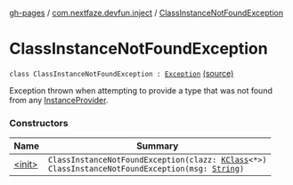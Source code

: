 [gh-pages](../../index.md) / [com.nextfaze.devfun.inject](../index.md) / [ClassInstanceNotFoundException](.)

# ClassInstanceNotFoundException

`class ClassInstanceNotFoundException : `[`Exception`](https://kotlinlang.org/api/latest/jvm/stdlib/kotlin/-exception/index.html) [(source)](https://github.com/NextFaze/dev-fun/tree/master/devfun-annotations/src/main/java/com/nextfaze/devfun/inject/InstanceProvider.kt#L65)

Exception thrown when attempting to provide a type that was not found from any [InstanceProvider](../-instance-provider/index.md).

### Constructors

| Name | Summary |
|---|---|
| [&lt;init&gt;](-init-.md) | `ClassInstanceNotFoundException(clazz: `[`KClass`](https://kotlinlang.org/api/latest/jvm/stdlib/kotlin.reflect/-k-class/index.html)`<*>)`<br>`ClassInstanceNotFoundException(msg: `[`String`](https://kotlinlang.org/api/latest/jvm/stdlib/kotlin/-string/index.html)`)` |
